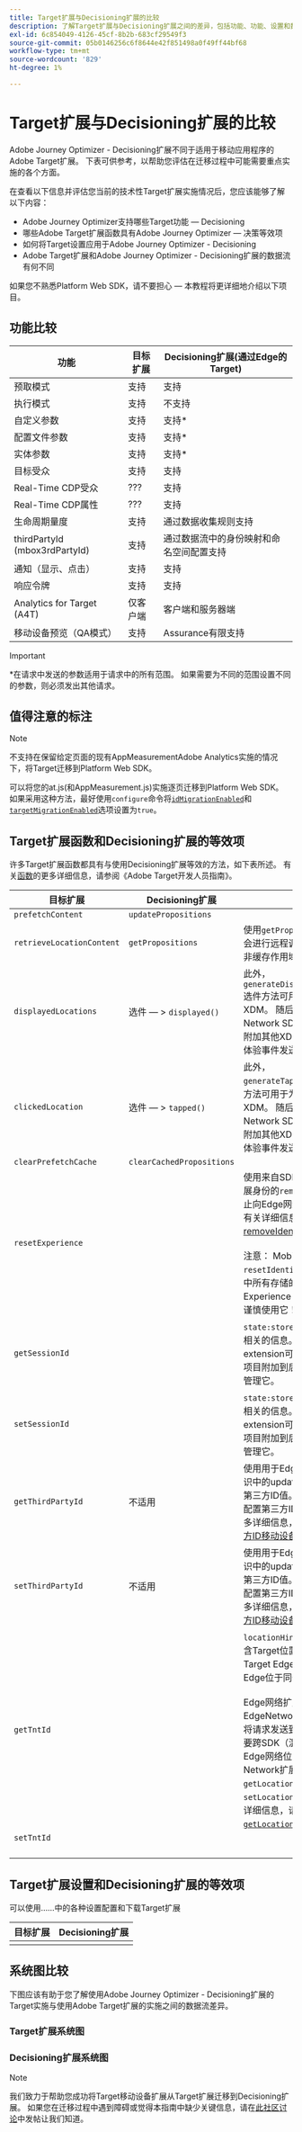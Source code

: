 ```yaml
---
title: Target扩展与Decisioning扩展的比较
description: 了解Target扩展与Decisioning扩展之间的差异，包括功能、功能、设置和数据流。
exl-id: 6c854049-4126-45cf-8b2b-683cf29549f3
source-git-commit: 05b0146256c6f8644e42f851498a0f49ff44bf68
workflow-type: tm+mt
source-wordcount: '829'
ht-degree: 1%

---
```


# Target扩展与Decisioning扩展的比较

Adobe Journey Optimizer - Decisioning扩展不同于适用于移动应用程序的Adobe Target扩展。 下表可供参考，以帮助您评估在迁移过程中可能需要重点实施的各个方面。

在查看以下信息并评估您当前的技术性Target扩展实施情况后，您应该能够了解以下内容：

- Adobe Journey Optimizer支持哪些Target功能 — Decisioning
- 哪些Adobe Target扩展函数具有Adobe Journey Optimizer — 决策等效项
- 如何将Target设置应用于Adobe Journey Optimizer - Decisioning
- Adobe Target扩展和Adobe Journey Optimizer - Decisioning扩展的数据流有何不同

如果您不熟悉Platform Web SDK，请不要担心 — 本教程将更详细地介绍以下项目。

## 功能比较

| 功能 | 目标扩展 | Decisioning扩展(通过Edge的Target) |
|---|---|---|
| 预取模式 | 支持 | 支持 |
| 执行模式 | 支持 | 不支持 |
| 自定义参数 | 支持 | 支持* |
| 配置文件参数 | 支持 | 支持* |
| 实体参数 | 支持 | 支持* |
| 目标受众 | 支持 | 支持 |
| Real-Time CDP受众 | ??? | 支持 |
| Real-Time CDP属性 | ??? | 支持 |
| 生命周期量度 | 支持 | 通过数据收集规则支持 |
| thirdPartyId (mbox3rdPartyId) | 支持 | 通过数据流中的身份映射和命名空间配置支持 |
| 通知（显示、点击） | 支持 | 支持 |
| 响应令牌 | 支持 | 支持 |
| Analytics for Target (A4T) | 仅客户端 | 客户端和服务器端 |
| 移动设备预览（QA模式） | 支持 | Assurance有限支持 |

>[!IMPORTANT]
>
> \*在请求中发送的参数适用于请求中的所有范围。 如果需要为不同的范围设置不同的参数，则必须发出其他请求。



## 值得注意的标注

>[!NOTE]
>
>不支持在保留给定页面的现有AppMeasurementAdobe Analytics实施的情况下，将Target迁移到Platform Web SDK。
>
> 可以将您的at.js(和AppMeasurement.js)实施逐页迁移到Platform Web SDK。 如果采用这种方法，最好使用`configure`命令将[`idMigrationEnabled`](https://experienceleague.adobe.com/docs/experience-platform/edge/fundamentals/configuring-the-sdk.html#id-migration-enabled)和[`targetMigrationEnabled`](https://experienceleague.adobe.com/docs/experience-platform/edge/fundamentals/configuring-the-sdk.html#targetMigrationEnabled)选项设置为`true`。

## Target扩展函数和Decisioning扩展的等效项

许多Target扩展函数都具有与使用Decisioning扩展等效的方法，如下表所述。 有关[函数](https://developer.adobe.com/target/implement/client-side/atjs/atjs-functions/atjs-functions/)的更多详细信息，请参阅《Adobe Target开发人员指南》。

| 目标扩展 | Decisioning扩展 | 注释 |
| --- | --- | --- | 
| `prefetchContent` | `updatePropositions` |  |
| `retrieveLocationContent` | `getPropositions` | 使用`getPropositions` API时，不会进行远程调用以获取SDK中的非缓存作用域。 |
| `displayedLocations` | 选件 — > `displayed()` | 此外，`generateDisplayInteractionXdm`选件方法可用于为项目显示生成XDM。 随后，可以使用Edge Network SDK的sendEvent API附加其他XDM自由格式数据并将体验事件发送到远程。 |
| `clickedLocation` | 选件 — > `tapped()` | 此外，`generateTapInteractionXdm`选件方法可用于为项目点按生成XDM。 随后，可以使用Edge Network SDK的sendEvent API附加其他XDM自由格式数据并将体验事件发送到远程。 |
| `clearPrefetchCache` | `clearCachedPropositions` |  |
| `resetExperience` |  | 使用来自SDK的Edge Network扩展身份的`removeIdentity` API停止向Edge网络发送访客标识符。 有关详细信息，请参阅[removeIdentity API文档](https://developer.adobe.com/client-sdks/edge/identity-for-edge-network/api-reference/#removeidentity)。 <br><br>注意： Mobile Core的`resetIdentities` API将清除SDK中所有存储的身份，包括Experience CloudID (ECID)，应谨慎使用它！ |
| `getSessionId` |  | `state:store`响应句柄包含与会话相关的信息。 Edge network extension可将未过期状态存储区项目附加到后续请求，从而帮助管理它。 |
| `setSessionId` |  | `state:store`响应句柄包含与会话相关的信息。 Edge network extension可将未过期状态存储区项目附加到后续请求，从而帮助管理它。 |
| `getThirdPartyId` | 不适用 | 使用用于Edge Network扩展的标识中的updateIdentities API提供第三方ID值。 然后，在数据流中配置第三方ID命名空间。 有关更多详细信息，请参阅[Target第三方ID移动设备文档](https://developer.adobe.com/client-sdks/edge/adobe-journey-optimizer-decisioning/#target-third-party-id)。 |
| `setThirdPartyId` | 不适用 | 使用用于Edge Network扩展的标识中的updateIdentities API提供第三方ID值。 然后，在数据流中配置第三方ID命名空间。 有关更多详细信息，请参阅[Target第三方ID移动设备文档](https://developer.adobe.com/client-sdks/edge/adobe-journey-optimizer-decisioning/#target-third-party-id)。 |
| `getTntId` |  | `locationHint:result`响应句柄包含Target位置提示信息。 假设Target Edge将与Experience Edge位于同一位置。<br> <br>Edge网络扩展使用EdgeNetwork位置提示来确定要将请求发送到的Edge网络群集。 要跨SDK（混合应用程序）共享Edge网络位置提示，请使用Edge Network扩展中的`getLocationHint`和`setLocationHint` API。 有关更多详细信息，请参阅[`getLocationHint` API文档](https://developer.adobe.com/client-sdks/edge/edge-network/api-reference/#getlocationhint)。 |
| `setTntId` |  |  |
|  |  |  |
|  |  |  |
|  |  |  |
|  |  |  |

## Target扩展设置和Decisioning扩展的等效项

可以使用……中的各种设置配置和下载Target扩展

| 目标扩展 | Decisioning扩展 |
| --- | --- | 
| |  |


## 系统图比较

下图应该有助于您了解使用Adobe Journey Optimizer - Decisioning扩展的Target实施与使用Adobe Target扩展的实施之间的数据流差异。

### Target扩展系统图



### Decisioning扩展系统图




>[!NOTE]
>
>我们致力于帮助您成功将Target移动设备扩展从Target扩展迁移到Decisioning扩展。 如果您在迁移过程中遇到障碍或觉得本指南中缺少关键信息，请在[此社区讨论](https://experienceleaguecommunities.adobe.com/t5/adobe-experience-platform-data/tutorial-discussion-migrate-target-from-at-js-to-web-sdk/m-p/575587#M463)中发帖让我们知道。
